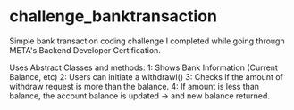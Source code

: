 # challenge_banktransaction

Simple bank transaction coding challenge I completed while going through META's Backend Developer Certification.

Uses Abstract Classes and methods:
  1: Shows Bank Information (Current Balance, etc)
  2: Users can initiate a withdrawl()
  3: Checks if the amount of withdraw request is more than the balance. 
  4: If amount is less than balance, the account balance is updated -> and new balance returned. 
